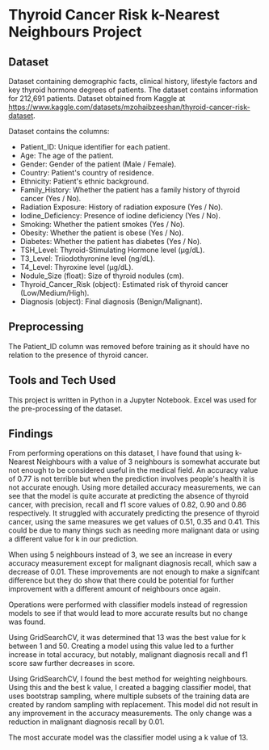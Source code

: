 # Thyroid Cancer Risk k-Nearest Neighbours Project

## Dataset

Dataset containing demographic facts, clinical history, lifestyle factors and key thyroid hormone degrees of patients. The dataset contains information for 212,691 patients. Dataset obtained from Kaggle at https://www.kaggle.com/datasets/mzohaibzeeshan/thyroid-cancer-risk-dataset.

Dataset contains the columns:

- Patient_ID: Unique identifier for each patient.
- Age: The age of the patient.
- Gender: Gender of the patient (Male / Female).
- Country: Patient's country of residence.
- Ethnicity: Patient's ethnic background.
- Family_History: Whether the patient has a family history of thyroid cancer (Yes / No).
- Radiation Exposure: History of radiation exposure (Yes / No).
- Iodine_Deficiency: Presence of iodine deficiency (Yes / No).
- Smoking: Whether the patient smokes (Yes / No).
- Obesity: Whether the patient is obese (Yes / No).
- Diabetes: Whether the patient has diabetes (Yes / No).
- TSH_Level: Thyroid-Stimulating Hormone level (µg/dL).
- T3_Level: Triiodothyronine level (ng/dL).
- T4_Level: Thyroxine level (µg/dL).
- Nodule_Size (float): Size of thyroid nodules (cm).
- Thyroid_Cancer_Risk (object): Estimated risk of thyroid cancer (Low/Medium/High).
- Diagnosis (object): Final diagnosis (Benign/Malignant).

## Preprocessing

The Patient_ID column was removed before training as it should have no relation to the presence of thyroid cancer.

## Tools and Tech Used

This project is written in Python in a Jupyter Notebook.
Excel was used for the pre-processing of the dataset.

## Findings

From performing operations on this dataset, I have found that using k-Nearest Neighbours with a value of 3 neighbours is somewhat accurate but not enough to be considered useful in the medical field. An accuracy value of 0.77 is not terrible but when the prediction involves people's health it is not accurate enough. Using more detailed accuracy measurements, we can see that the model is quite accurate at predicting the absence of thyroid cancer, with precision, recall and f1 score values of 0.82, 0.90 and 0.86 respectively. It struggled with accurately predicting the presence of thyroid cancer, using the same measures we get values of 0.51, 0.35 and 0.41. This could be due to many things such as needing more malignant data or using a different value for k in our prediction.

When using 5 neighbours instead of 3, we see an increase in every accuracy measurement except for malignant diagnosis recall, which saw a decrease of 0.01. These improvements are not enough to make a signifcant difference but they do show that there could be potential for further improvement with a different amount of neighbours once again.

Operations were performed with classifier models instead of regression models to see if that would lead to more accurate results but no change was found.

Using GridSearchCV, it was determined that 13 was the best value for k between 1 and 50. Creating a model using this value led to a further increase in total accuracy, but notably, malignant diagnosis recall and f1 score saw further decreases in score.

Using GridSearchCV, I found the best method for weighting neighbours. Using this and the best k value, I created a bagging classifier model, that uses bootstrap sampling, where multiple subsets of the training data are created by random sampling with replacement. This model did not result in any improvement in the accuracy measurements. The only change was a reduction in malignant diagnosis recall by 0.01.

The most accurate model was the classifier model using a k value of 13.